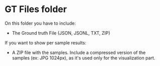 # GT Files folder
On this folder you have to include:
- The Ground truth File (JSON, JSONL, TXT, ZIP)

If you want to show per sample results:
- A ZIP file with the samples. Include a compressed version of the samples (ex: JPG 1024px), as it's used only for the visualization part.